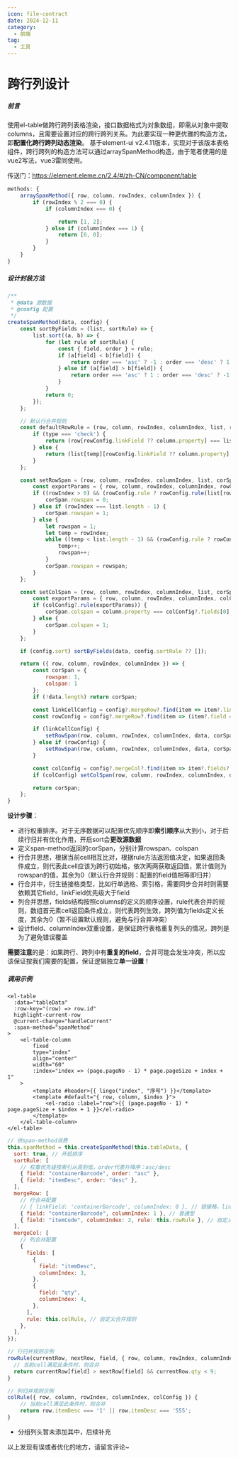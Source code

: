 ```yaml
---
icon: file-contract
date: 2024-12-11
category:
  - 前端
tag:
  - 工具
---
```


# 跨行列设计

##### 前言

使用el-table做跨行跨列表格渲染，接口数据格式为对象数组，即需从对象中提取columns，且需要设置对应的跨行跨列关系。为此要实现一种更优雅的构造方法，即**配置化跨行跨列动态渲染**。
基于element-ui v2.4.11版本，实现对于该版本表格组件，跨行跨列的构造方法可以通过arraySpanMethod构造，由于笔者使用的是vue2写法，vue3雷同使用。

传送门：https://element.eleme.cn/2.4/#/zh-CN/component/table

```javascript
methods: {
    arraySpanMethod({ row, column, rowIndex, columnIndex }) {
        if (rowIndex % 2 === 0) {
            if (columnIndex === 0) {

                return [1, 2];
            } else if (columnIndex === 1) {
                return [0, 0];
            }
        }
    }
}
```

<!-- more -->

##### 设计封装方法

```javascript
/**
 * @data 源数据
 * @config 配置
 */
createSpanMethod(data, config) {
    const sortByFields = (list, sortRule) => {
        list.sort((a, b) => {
            for (let rule of sortRule) {
                const { field, order } = rule;
                if (a[field] < b[field]) {
                    return order === 'asc' ? -1 : order === 'desc' ? 1 : 0;
                } else if (a[field] > b[field]) {
                    return order === 'asc' ? 1 : order === 'desc' ? -1 : 0;
                }
            }
            return 0;
        });
    };

    // 默认行合并规则
    const defaultRowRule = (row, column, rowIndex, columnIndex, list, rowConfig, temp, type) => {
        if (type === 'check') {
            return (row[rowConfig.linkField ?? column.property] === list[rowIndex - 1][rowConfig.linkField ?? column.property]);
        } else {
            return (list[temp][rowConfig.linkField ?? column.property] === list[temp + 1][rowConfig.linkField ?? column.property]);
        }
    };

    const setRowSpan = (row, column, rowIndex, columnIndex, list, corSpan, rowConfig) => {
        const exportParams = { row, column, rowIndex, columnIndex, rowConfig };
        if ((rowIndex > 0) && (rowConfig.rule ? rowConfig.rule(list[rowIndex - 1], row, rowConfig.linkField ?? column.property, exportParams) : defaultRowRule(row, column, rowIndex, columnIndex, list, rowConfig, null, 'check'))) {
            corSpan.rowspan = 0;
        } else if (rowIndex === list.length - 1) {
            corSpan.rowspan = 1;
        } else {
            let rowspan = 1;
            let temp = rowIndex;
            while ((temp < list.length - 1) && (rowConfig.rule ? rowConfig.rule(list[temp], list[temp + 1], rowConfig.linkField ?? column.property, exportParams) : defaultRowRule(row, column, rowIndex, columnIndex, list, rowConfig, temp))) {
                temp++;
                rowspan++;
            }
            corSpan.rowspan = rowspan;
        }
    };

    const setColSpan = (row, column, rowIndex, columnIndex, list, corSpan, colConfig) => {
        const exportParams = { row, column, rowIndex, columnIndex, colConfig };
        if (colConfig?.rule(exportParams)) {
            corSpan.colspan = column.property === colConfig?.fields[0].field ? colConfig?.fields.length : 0;
        } else {
            corSpan.colspan = 1;
        }
    };

    if (config.sort) sortByFields(data, config.sortRule ?? []);

    return ({ row, column, rowIndex, columnIndex }) => {
        const corSpan = {
            rowspan: 1,
            colspan: 1
        };
        if (!data.length) return corSpan;

        const linkCellConfig = config?.mergeRow?.find(item => item?.linkField && (item?.columnIndex === columnIndex));
        const rowConfig = config?.mergeRow?.find(item => (item?.field === column.property) && (item?.columnIndex === columnIndex));

        if (linkCellConfig) {
            setRowSpan(row, column, rowIndex, columnIndex, data, corSpan, linkCellConfig);
        } else if (rowConfig) {
            setRowSpan(row, column, rowIndex, columnIndex, data, corSpan, rowConfig);
        }

        const colConfig = config?.mergeCol?.find(item => item?.fields?.some(el => (el?.field === column.property) && (el?.columnIndex === columnIndex)));
        if (colConfig) setColSpan(row, column, rowIndex, columnIndex, data, corSpan, colConfig);

        return corSpan;
    };
}
```

**设计步骤**：

- 进行权重排序。对于无序数据可以配置优先顺序即**索引顺序**从大到小，对于后续行归并有优化作用，开启sort会**更改源数据**
- 定义span-method返回的corSpan，分别计算rowspan、colspan
- 行合并思想，根据当前cell相互比对，根据rule方法返回值决定，如果返回条件成立，则代表此cell应该为跨行初始格，依次两两获取返回值，累计值则为rowspan的值，其余为0（默认行合并规则：配置的field值相等即归并）
- 行合并中，衍生链接格类型，比如行单选格、索引格，需要同步合并时则需要依赖其它field，linkField优先级大于field
- 列合并思想，fields结构按照columns的定义的顺序设置，rule代表合并的规则，数组首元素cell返回条件成立，则代表跨列生效，跨列值为fields定义长度，其余为0（暂不设置默认规则，避免与行合并冲突）
- 设计field、columnIndex双重设置，是保证跨行表格重复列头的情况，跨列是为了避免错误覆盖

**需要注意**的是：如果跨行、跨列中有**重复的field**，合并可能会发生冲突，所以应该保证按我们需要的配置，保证逻辑独立**单一设置**！

##### 调用示例

```vue
<el-table
  :data="tableData"
  :row-key="(row) => row.id"
  highlight-current-row
  @current-change="handleCurrent"
  :span-method="spanMethod"
>
    <el-table-column
        fixed
        type="index"
        align="center"
        width="60"
        :index="index => (page.pageNo - 1) * page.pageSize + index + 1"
    >
        <template #header>{{ lingo("index", "序号") }}</template>
        <template #default="{ row, column, $index }">
            <el-radio :label="row">{{ (page.pageNo - 1) * page.pageSize + $index + 1 }}</el-radio>
        </template>
    </el-table-column>
</el-table>
```

```javascript
// 供span-method消费
this.spanMethod = this.createSpanMethod(this.tableData, {
  sort: true, // 开启排序
  sortRule: [
    // 权重优先级按索引从高到低，order代表升降序：asc/desc
    { field: "containerBarcode", order: "asc" },
    { field: "itemDesc", order: "desc" },
  ],
  mergeRow: [
    // 行合并配置
    // { linkField: 'containerBarcode', columnIndex: 0 }, // 链接格，linkField代表寄生列，优先于field
    { field: "containerBarcode", columnIndex: 1 }, // 普通型
    { field: "itemCode", columnIndex: 2, rule: this.rowRule }, // 自定义合并规则
  ],
  mergeCol: [
    // 列合并配置
    {
      fields: [
        {
          field: "itemDesc",
          columnIndex: 3,
        },
        {
          field: "qty",
          columnIndex: 4,
        },
      ],
      rule: this.colRule, // 自定义合并规则
    },
  ],
});
```

```javascript
// 行归并规则示例
rowRule(currentRow, nextRow, field, { row, column, rowIndex, columnIndex, colConfig }) {
  // 当前cell满足此条件时，则合并
  return currentRow[field] > nextRow[field] && currentRow.qty < 9;
}

// 列归并规则示例
colRule({ row, column, rowIndex, columnIndex, colConfig }) {
  	// 当前cell满足此条件时，则合并
    return row.itemDesc === '1' || row.itemDesc === '555';
}
```

- 分组列头暂未添加其中，后续补充

以上发现有误或者优化的地方，请留言评论~

